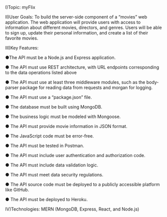 I)Topic: myFlix 

II)User Goals: To build the server-side component of a “movies” web application. 
The web application will provide users with access to information about different
movies, directors, and genres. Users will be able to sign up, update their
personal information, and create a list of their favorite movies.

III)Key Features:

●The API must be a Node.js and Express application.

● The API must use REST architecture, with URL endpoints corresponding to the data
operations listed above

● The API must use at least three middleware modules, such as the body-parser package for
reading data from requests and morgan for logging.

● The API must use a “package.json” file.

● The database must be built using MongoDB.

● The business logic must be modeled with Mongoose.

● The API must provide movie information in JSON format.

● The JavaScript code must be error-free.

● The API must be tested in Postman.

● The API must include user authentication and authorization code.

● The API must include data validation logic.

● The API must meet data security regulations.

● The API source code must be deployed to a publicly accessible platform like GitHub.

● The API must be deployed to Heroku.

IV)Technologies: MERN (MongoDB, Express, React, and Node.js)
